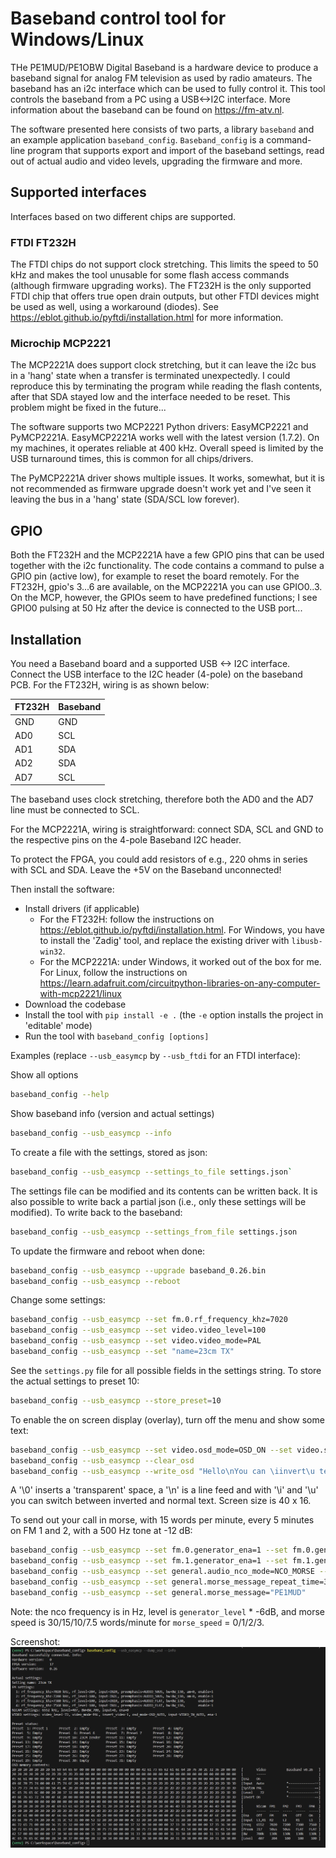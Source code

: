 # Baseband control tool for Windows/Linux

THe PE1MUD/PE1OBW Digital Baseband is a hardware device to produce a baseband
signal for analog FM television as used by radio amateurs.
The baseband has an i2c interface which can be used to fully control it.
This tool controls the baseband from a PC using a USB<->I2C interface.
More information about the baseband can be found on <https://fm-atv.nl>.

The software presented here consists of two parts, a library `baseband` and
an example application `baseband_config`.
`Baseband_config` is a command-line program that supports export and import
of the baseband settings, read out of actual audio and video levels, upgrading
the firmware and more.

## Supported interfaces

Interfaces based on two different chips are supported.

### FTDI FT232H

The FTDI chips do not support clock stretching. This limits the speed to
50 kHz and makes the tool unusable for some flash access commands
(although firmware upgrading works). The FT232H is the only supported
FTDI chip that offers true open drain outputs, but other FTDI devices might
be used as well, using a workaround (diodes). See
<https://eblot.github.io/pyftdi/installation.html> for more information.

### Microchip MCP2221

The MCP2221A does support clock stretching, but it can leave the i2c bus in a
'hang' state when a transfer is terminated unexpectedly. I could reproduce this
by terminating the program while reading the flash contents, after that SDA
stayed low and the interface needed to be reset. This problem might be fixed
in the future...

The software supports two MCP2221 Python drivers: EasyMCP2221 and PyMCP2221A.
EasyMCP2221A works well with the latest version (1.7.2). On my machines, it
operates reliable at 400 kHz. Overall speed is limited by the USB turnaround
times, this is common for all chips/drivers.

The PyMCP2221A driver shows multiple issues. It works, somewhat, but it is not
recommended as firmware upgrade doesn't work yet and I've seen it leaving the
bus in a 'hang' state (SDA/SCL low forever).

## GPIO

Both the FT232H and the MCP2221A have a few GPIO pins that can be used together
with the i2c functionality. The code contains a command to pulse a GPIO pin
(active low), for example to reset the board remotely. For the FT232H, gpio's
3...6 are available, on the MCP2221A you can use GPIO0..3. On the MCP, however,
the GPIOs seem to have predefined functions; I see GPIO0 pulsing at 50 Hz after
the device is connected to the USB port...

## Installation

You need a Baseband board and a supported USB <-> I2C interface.
Connect the USB interface to the I2C header (4-pole) on the baseband PCB. For
the FT232H, wiring is as shown below:

|FT232H   |Baseband |
|---------|---------|
|GND      |GND      |
|AD0      |SCL      |
|AD1      |SDA      |
|AD2      |SDA      |
|AD7      |SCL      |

The baseband uses clock stretching, therefore both the AD0 and the AD7 line
must be connected to SCL.

For the MCP2221A, wiring is straightforward: connect SDA, SCL and GND to the
respective pins on the 4-pole Baseband I2C header.

To protect the FPGA, you could add resistors of e.g., 220 ohms in series
with SCL and SDA. Leave the +5V on the Baseband unconnected!

Then install the software:

- Install drivers (if applicable)
    - For the FT232H: follow the instructions on
<https://eblot.github.io/pyftdi/installation.html>. For Windows, you have to
install the 'Zadig' tool, and replace the existing driver with `libusb-win32`.
    - For the MCP2221A: under Windows, it worked out of the box for me. For Linux,
follow the instructions on
<https://learn.adafruit.com/circuitpython-libraries-on-any-computer-with-mcp2221/linux>
- Download the codebase
- Install the tool with `pip install -e .` (the `-e` option installs the
project in 'editable' mode)
- Run the tool with `baseband_config [options]`

Examples (replace `--usb_easymcp` by `--usb_ftdi` for an FTDI interface):

Show all options

```bash
baseband_config --help
```

Show baseband info (version and actual settings)

```bash
baseband_config --usb_easymcp --info
```

To create a file with the settings, stored as json:

```bash
baseband_config --usb_easymcp --settings_to_file settings.json`
```

The settings file can be modified and its contents can be written back.
It is also possible to write back a partial json (i.e., only these settings
will be modified).
To write back to the baseband:

```bash
baseband_config --usb_easymcp --settings_from_file settings.json
```

To update the firmware and reboot when done:

```bash
baseband_config --usb_easymcp --upgrade baseband_0.26.bin
baseband_config --usb_easymcp --reboot
```

Change some settings:

```bash
baseband_config --usb_easymcp --set fm.0.rf_frequency_khz=7020
baseband_config --usb_easymcp --set video.video_level=100
baseband_config --usb_easymcp --set video.video_mode=PAL
baseband_config --usb_easymcp --set "name=23cm TX"
```

See the `settings.py` file for all possible fields in the settings string.
To store the actual settings to preset 10:

```bash
baseband_config --usb_easymcp --store_preset=10
```

To enable the on screen display (overlay), turn off the menu and show some text:

```bash
baseband_config --usb_easymcp --set video.osd_mode=OSD_ON --set video.show_menu=0
baseband_config --usb_easymcp --clear_osd
baseband_config --usb_easymcp --write_osd "Hello\nYou can \iinvert\u text\0\0\0\0\0\0\0\0\0\0End of line"
```

A '\0' inserts a 'transparent' space, a '\n' is a line feed and with '\i' and
'\u' you can switch between inverted and normal text. Screen size is 40 x 16.

To send out your call in morse, with 15 words per minute, every 5 minutes on FM 1 and 2,
with a 500 Hz tone at -12 dB:

```bash
baseband_config --usb_easymcp --set fm.0.generator_ena=1 --set fm.0.generator_level=2
baseband_config --usb_easymcp --set fm.1.generator_ena=1 --set fm.1.generator_level=2
baseband_config --usb_easymcp --set general.audio_nco_mode=NCO_MORSE --set general.audio_nco_frequency=500
baseband_config --usb_easymcp --set general.morse_message_repeat_time=300 --set general.morse_speed=1
baseband_config --usb_easymcp --set general.morse_message="PE1MUD"
```

Note: the nco frequency is in Hz, level is `generator_level` * -6dB,
and morse speed is 30/15/10/7.5 words/minute for `morse_speed` = 0/1/2/3.

Screenshot:
![alt text](screenshot.png)
